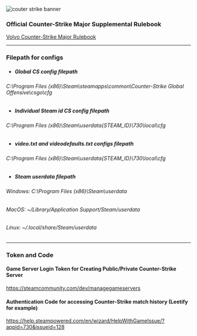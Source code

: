 ![couter strike banner](https://i.ibb.co/8Yq6F8T/cs2-banner-for-faceit.jpg)


### Official Counter-Strike Major Supplemental Rulebook
[Volvo Counter-Strike Major Rulebook](https://github.com/ValveSoftware/counter-strike/blob/main/major-supplemental-rulebook.md)

------

### Filepath for configs

- ##### Global CS config filepath
###### C:\Program Files (x86)\Steam\steamapps\common\Counter-Strike Global Offensive\csgo\cfg

- ##### Individual Steam id CS config filepath
###### C:\Program Files (x86)\Steam\userdata\{STEAM_ID}\730\local\cfg

- ##### video.txt and videodefaults.txt configs filepath
###### C:\Program Files (x86)\Steam\userdata\{STEAM_ID}\730\local\cfg

- ##### Steam userdata filepath
###### Windows: C:\Program Files (x86)\Steam\userdata
###### MacOS: ~/Library/Application Support/Steam/userdata
###### Linux: ~/.local/share/Steam/userdata

------

### Token and Code
#### Game Server Login Token for Creating Public/Private Counter-Strike Server
https://steamcommunity.com/dev/managegameservers

#### Authentication Code for accessing Counter-Strike match history (Leetify for example)
https://help.steampowered.com/en/wizard/HelpWithGameIssue/?appid=730&issueid=128

